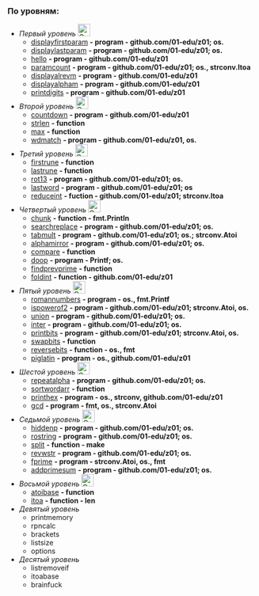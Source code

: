 ### По уровням:
* *Первый уровень* <img src="https://jf-staeulalia.pt/img/other/78/collection-check-mark-image-4.png" alt="Сдал" width ="25px" height ="25px">
    * [displayfirstparam](https://github.com/01-edu/public/tree/master/subjects/displayfirstparam) **- program - github.com/01-edu/z01; os.** 
    * [displaylastparam](https://github.com/01-edu/public/tree/master/subjects/displaylastparam) **- program - github.com/01-edu/z01; os.**
    * [hello](https://github.com/01-edu/public/tree/master/subjects/hello) **- program - github.com/01-edu/z01**
    * [paramcount](https://github.com/01-edu/public/tree/master/subjects/paramcount) **- program - github.com/01-edu/z01; os., strconv.Itoa**
    * [displayalrevm](https://github.com/01-edu/public/tree/master/subjects/displayalrevm) **- program - github.com/01-edu/z01**
    * [displayalpham](https://github.com/01-edu/public/tree/master/subjects/displayalpham) **- program - github.com/01-edu/z01**
    * [printdigits](https://github.com/01-edu/public/tree/master/subjects/printdigits) **- program - github.com/01-edu/z01**
* *Второй уровень* <img src="https://jf-staeulalia.pt/img/other/78/collection-check-mark-image-4.png" alt="Сдал" width ="25px" height ="25px">
    * [countdown](https://github.com/01-edu/public/tree/master/subjects/countdown) **- program - github.com/01-edu/z01**   
    * [strlen](https://github.com/01-edu/public/tree/master/subjects/strlen) **- function**   
    * [max](https://github.com/01-edu/public/tree/master/subjects/max) **- function**    
    * [wdmatch](https://github.com/01-edu/public/tree/master/subjects/wdmatch) **- program - github.com/01-edu/z01, os.**    
* *Третий уровень* <img src="https://jf-staeulalia.pt/img/other/78/collection-check-mark-image-4.png" alt="Сдал" width ="25px" height ="25px">
    * [firstrune](https://github.com/01-edu/public/tree/master/subjects/firstrune) **- function**   
    * [lastrune](https://github.com/01-edu/public/tree/master/subjects/lastrune) **- function**    
    * [rot13](https://github.com/01-edu/public/tree/master/subjects/rot13) **- program - github.com/01-edu/z01; os.**    
    * [lastword](https://github.com/01-edu/public/tree/master/subjects/lastword) **- program - github.com/01-edu/z01; os**    
    * [reduceint](https://github.com/01-edu/public/tree/master/subjects/reduceint) **- fuction - github.com/01-edu/z01; strconv.Itoa**    
* *Четвертый уровень* <img src="https://jf-staeulalia.pt/img/other/78/collection-check-mark-image-4.png" alt="Сдал" width ="25px" height ="25px">
    * [chunk](https://github.com/01-edu/public/tree/master/subjects/chunk) **- function - fmt.Println**
    * [searchreplace](https://github.com/01-edu/public/tree/master/subjects/searchreplace) **- program - github.com/01-edu/z01; os.**   
    * [tabmult](https://github.com/01-edu/public/tree/master/subjects/tabmult) **- program - github.com/01-edu/z01; os.; strconv.Atoi**    
    * [alphamirror](https://github.com/01-edu/public/tree/master/subjects/alphamirror) **- program - github.com/01-edu/z01; os.**    
    * [compare](https://github.com/01-edu/public/tree/master/subjects/compare) **- function**   
    * [doop](https://github.com/01-edu/public/tree/master/subjects/doop) **- program - Printf; os.**    
    * [findprevprime](https://github.com/01-edu/public/tree/master/subjects/findprevprime) **- function**    
    * [foldint](https://github.com/01-edu/public/tree/master/subjects/foldint) **- function - github.com/01-edu/z01**    
* *Пятый уровень* <img src="https://jf-staeulalia.pt/img/other/78/collection-check-mark-image-4.png" alt="Сдал" width ="25px" height ="25px">
    * [romannumbers](https://github.com/01-edu/public/tree/master/subjects/romannumbers) **- program - os., fmt.Printf**   
    * [ispowerof2](https://github.com/01-edu/public/tree/master/subjects/ispowerof2) **- program - github.com/01-edu/z01; strconv.Atoi, os.**    
    * [union](https://github.com/01-edu/public/tree/master/subjects/union) **- program - github.com/01-edu/z01; os.**    
    * [inter](https://github.com/01-edu/public/tree/master/subjects/inter) **- program - github.com/01-edu/z01; os.**    
    * [printbits](https://github.com/01-edu/public/tree/master/subjects/printbits) **- program - github.com/01-edu/z01; strconv.Atoi, os.**    
    * [swapbits](https://github.com/01-edu/public/tree/master/subjects/swapbits) **- function**    
    * [reversebits](https://github.com/01-edu/public/tree/master/subjects/reversebits) **- function - os., fmt**    
    * [piglatin](https://github.com/01-edu/public/tree/master/subjects/piglatin) **- program - os., github.com/01-edu/z01**    
* *Шестой уровень* <img src="https://jf-staeulalia.pt/img/other/78/collection-check-mark-image-4.png" alt="Сдал" width ="25px" height ="25px">
    * [repeatalpha](https://github.com/01-edu/public/tree/master/subjects/repeatalpha) **- program - github.com/01-edu/z01; os.**     
    * [sortwordarr](https://github.com/01-edu/public/tree/master/subjects/sortwordarr) **- function**    
    * [printhex](https://github.com/01-edu/public/tree/master/subjects/printhex) **- program - os., strconv, github.com/01-edu/z01**    
    * [gcd](https://github.com/01-edu/public/tree/master/subjects/gcd) **- program - fmt, os., strconv.Atoi**    
* *Седьмой уровень* <img src="https://jf-staeulalia.pt/img/other/78/collection-check-mark-image-4.png" alt="Сдал" width ="25px" height ="25px">
    * [hiddenp](https://github.com/01-edu/public/tree/master/subjects/hiddenp) **- program - github.com/01-edu/z01; os.**   
    * [rostring](https://github.com/01-edu/public/tree/master/subjects/rostring) **- program - github.com/01-edu/z01; os.**   
    * [split](https://github.com/01-edu/public/tree/master/subjects/split) **- function - make**    
    * [revwstr](https://github.com/01-edu/public/tree/master/subjects/revwstr) **- program - github.com/01-edu/z01; os.**   
    * [fprime](https://github.com/01-edu/public/tree/master/subjects/fprime) **- program - strconv.Atoi, os., fmt**   
    * [addprimesum](https://github.com/01-edu/public/tree/master/subjects/addprimesum) **- program - github.com/01-edu/z01; os.**   
* *Восьмой уровень* <img src="https://jf-staeulalia.pt/img/other/78/collection-check-mark-image-4.png" alt="Сдал" width ="25px" height ="25px">
    * [atoibase](https://github.com/01-edu/public/tree/master/subjects/atoibase) **- function**
    * [itoa](https://github.com/01-edu/public/tree/master/subjects/itoa) **- function - len**     
* *Девятый уровень* 
    * printmemory    
    * rpncalc    
    * brackets    
    * listsize    
    * options    
* *Десятый уровень*
    * listremoveif    
    * itoabase    
    * brainfuck    
